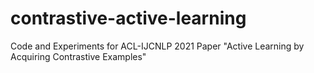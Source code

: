 # contrastive-active-learning
Code and Experiments for ACL-IJCNLP 2021 Paper "Active Learning by Acquiring Contrastive Examples"
